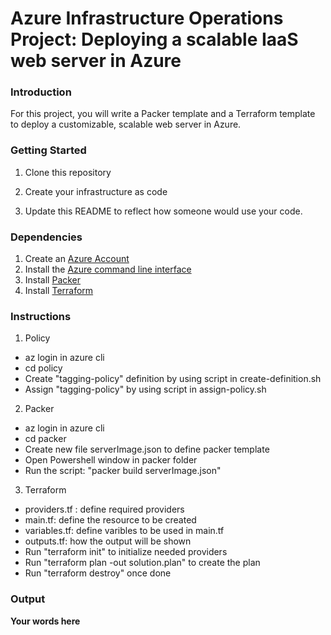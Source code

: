 # Azure Infrastructure Operations Project: Deploying a scalable IaaS web server in Azure

### Introduction
For this project, you will write a Packer template and a Terraform template to deploy a customizable, scalable web server in Azure.

### Getting Started
1. Clone this repository

2. Create your infrastructure as code

3. Update this README to reflect how someone would use your code.

### Dependencies
1. Create an [Azure Account](https://portal.azure.com) 
2. Install the [Azure command line interface](https://docs.microsoft.com/en-us/cli/azure/install-azure-cli?view=azure-cli-latest)
3. Install [Packer](https://www.packer.io/downloads)
4. Install [Terraform](https://www.terraform.io/downloads.html)

### Instructions
1. Policy
  - az login in azure cli
  - cd policy
  - Create "tagging-policy" definition by using script in create-definition.sh
  - Assign "tagging-policy" by using script in assign-policy.sh
2. Packer
  - az login in azure cli
  - cd packer
  - Create new file serverImage.json to define packer template
  - Open Powershell window in packer folder
  - Run the script: "packer build serverImage.json"
3. Terraform
  - providers.tf : define required providers
  - main.tf: define the resource to be created
  - variables.tf: define varibles to be used in main.tf 
  - outputs.tf: how the output will be shown
  - Run "terraform init" to initialize needed providers
  - Run "terraform plan -out solution.plan" to create the plan
  - Run "terraform destroy" once done

### Output
**Your words here**

